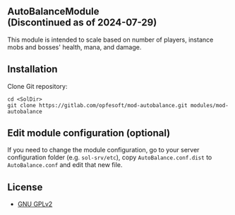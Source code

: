 ## AutoBalanceModule<br>(Discontinued as of 2024-07-29)

This module is intended to scale based on number of players, instance mobs and bosses' health, mana, and damage.

## Installation

Clone Git repository:

```
cd <SolDir>
git clone https://gitlab.com/opfesoft/mod-autobalance.git modules/mod-autobalance
```


## Edit module configuration (optional)

If you need to change the module configuration, go to your server configuration folder (e.g. `sol-srv/etc`), copy `AutoBalance.conf.dist` to `AutoBalance.conf` and edit that new file.


## License

- [GNU GPLv2](LICENSE.md)
